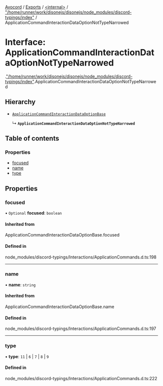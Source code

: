 [Avocord](../README.md) / [Exports](../modules.md) / [<internal\>](../modules/internal_.md) / ["/home/runner/work/disonejs/disonejs/node\_modules/discord-typings/index"](../modules/internal_.__home_runner_work_disonejs_disonejs_node_modules_discord_typings_index_.md) / ApplicationCommandInteractionDataOptionNotTypeNarrowed

# Interface: ApplicationCommandInteractionDataOptionNotTypeNarrowed

[<internal>](../modules/internal_.md).["/home/runner/work/disonejs/disonejs/node_modules/discord-typings/index"](../modules/internal_.__home_runner_work_disonejs_disonejs_node_modules_discord_typings_index_.md).ApplicationCommandInteractionDataOptionNotTypeNarrowed

## Hierarchy

- [`ApplicationCommandInteractionDataOptionBase`](../modules/internal_.__home_runner_work_disonejs_disonejs_node_modules_discord_typings_Interactions_ApplicationCommands_.md#applicationcommandinteractiondataoptionbase)

  ↳ **`ApplicationCommandInteractionDataOptionNotTypeNarrowed`**

## Table of contents

### Properties

- [focused](internal_.__home_runner_work_disonejs_disonejs_node_modules_discord_typings_index_.ApplicationCommandInteractionDataOptionNotTypeNarrowed.md#focused)
- [name](internal_.__home_runner_work_disonejs_disonejs_node_modules_discord_typings_index_.ApplicationCommandInteractionDataOptionNotTypeNarrowed.md#name)
- [type](internal_.__home_runner_work_disonejs_disonejs_node_modules_discord_typings_index_.ApplicationCommandInteractionDataOptionNotTypeNarrowed.md#type)

## Properties

### focused

• `Optional` **focused**: `boolean`

#### Inherited from

ApplicationCommandInteractionDataOptionBase.focused

#### Defined in

node_modules/discord-typings/Interactions/ApplicationCommands.d.ts:198

___

### name

• **name**: `string`

#### Inherited from

ApplicationCommandInteractionDataOptionBase.name

#### Defined in

node_modules/discord-typings/Interactions/ApplicationCommands.d.ts:197

___

### type

• **type**: ``11`` \| ``6`` \| ``7`` \| ``8`` \| ``9``

#### Defined in

node_modules/discord-typings/Interactions/ApplicationCommands.d.ts:222
